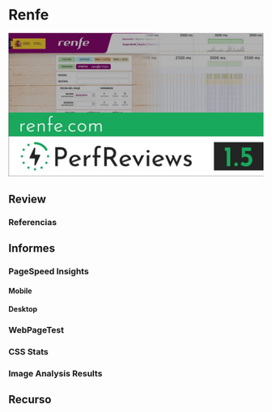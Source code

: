# Renfe

[![PerfReviews 1.5](./poster.jpg)](https://www.youtube.com/watch?v=pi02YqNHjJs)

## Review

### Referencias

## Informes

### PageSpeed Insights

#### Mobile

#### Desktop

### WebPageTest

### CSS Stats

### Image Analysis Results

## Recurso
